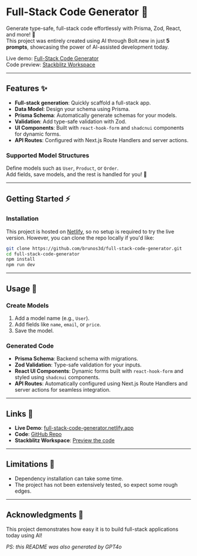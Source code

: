 
# Full-Stack Code Generator 🌟

Generate type-safe, full-stack code effortlessly with Prisma, Zod, React, and more! 🚀  
This project was entirely created using AI through Bolt.new in just **5 prompts**, showcasing the power of AI-assisted development today.  

Live demo: [Full-Stack Code Generator](https://full-stack-code-generator.netlify.app/)  
Code preview: [Stackblitz Workspace](https://stackblitz.com/edit/bolt-nextjs-shadcn-ol9pgnfj?file=.gitignore)  

---

## Features ✨

- **Full-stack generation**: Quickly scaffold a full-stack app.
- **Data Model**: Design your schema using Prisma.
- **Prisma Schema**: Automatically generate schemas for your models.
- **Validation**: Add type-safe validation with Zod.
- **UI Components**: Built with `react-hook-form` and `shadcnui` components for dynamic forms.
- **API Routes**: Configured with Next.js Route Handlers and server actions.

### Supported Model Structures  
Define models such as `User`, `Product`, or `Order`.  
Add fields, save models, and the rest is handled for you! 💼  

---

## Getting Started ⚡

### Installation  
This project is hosted on [Netlify](https://netlify.com), so no setup is required to try the live version. However, you can clone the repo locally if you'd like:  

```bash
git clone https://github.com/brunos3d/full-stack-code-generator.git
cd full-stack-code-generator
npm install
npm run dev
```

---

## Usage 🚀

### Create Models  
1. Add a model name (e.g., `User`).  
2. Add fields like `name`, `email`, or `price`.  
3. Save the model.  

### Generated Code  
- **Prisma Schema**: Backend schema with migrations.  
- **Zod Validation**: Type-safe validation for your inputs.  
- **React UI Components**: Dynamic forms built with `react-hook-form` and styled using `shadcnui` components.  
- **API Routes**: Automatically configured using Next.js Route Handlers and server actions for seamless integration.  

---

## Links 🔗

- **Live Demo**: [full-stack-code-generator.netlify.app](https://full-stack-code-generator.netlify.app/)  
- **Code**: [GitHub Repo](https://github.com/brunos3d/full-stack-code-generator)  
- **Stackblitz Workspace**: [Preview the code](https://stackblitz.com/edit/bolt-nextjs-shadcn-ol9pgnfj?file=.gitignore)  

---

## Limitations 🚧  

- Dependency installation can take some time.  
- The project has not been extensively tested, so expect some rough edges.  

---

## Acknowledgments 🤝

This project demonstrates how easy it is to build full-stack applications today using AI!  

_PS: this README was also generated by GPT4o_
